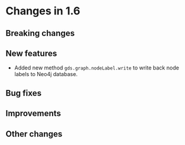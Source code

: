 # Changes in 1.6


## Breaking changes


## New features

* Added new method `gds.graph.nodeLabel.write` to write back node labels to Neo4j database.

## Bug fixes


## Improvements


## Other changes
